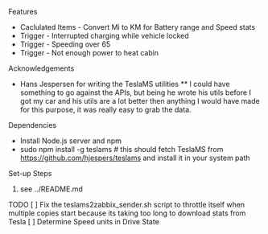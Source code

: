 Features
* Caclulated Items - Convert Mi to KM for Battery range and Speed stats
* Trigger - Interrupted charging while vehicle locked
* Trigger - Speeding over 65
* Trigger - Not enough power to heat cabin

Acknowledgements
* Hans Jespersen for writing the TeslaMS utilities
** I could have something to go against the APIs, but being he wrote his utils before I got my car and his utils are a lot better then anything I would have made for this purpose, it was really easy to grab the data.

Dependencies
* Install Node.js server and npm
* sudo npm install -g teslams # this should fetch TeslaMS from https://github.com/hjespers/teslams and install it in your system path

Set-up Steps
1. see ../README.md

TODO
[ ] Fix the teslams2zabbix_sender.sh script to throttle itself when multiple copies start because its taking too long to download stats from Tesla
[ ] Determine Speed units in Drive State
